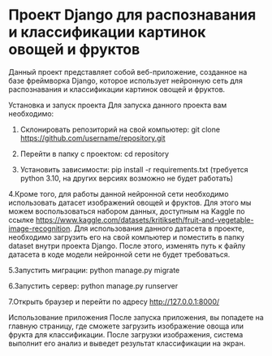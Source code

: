 # Проект Django для распознавания и классификации картинок овощей и фруктов
Данный проект представляет собой веб-приложение, созданное на базе фреймворка Django, которое использует нейронную сеть для распознавания и классификации картинок овощей и фруктов.

Установка и запуск проекта
Для запуска данного проекта вам необходимо:
1.	Склонировать репозиторий на свой компьютер:
git clone https://github.com/username/repository.git

2.  Перейти в папку с проектом:
cd repository

3.  Установить зависимости:
pip install -r requirements.txt (требуется python 3.10, на других версиях возможно не будет работать)

4.Кроме того, для работы данной нейронной сети необходимо использовать датасет изображений овощей и фруктов. Для этого мы можем воспользоваться набором данных, доступным на Kaggle по ссылке https://www.kaggle.com/datasets/kritikseth/fruit-and-vegetable-image-recognition. Для использования данного датасета в проекте, необходимо загрузить его на свой компьютер и поместить в папку dataset внутри проекта Django. После этого, изменять путь к файлу датасета в коде модели нейронной сети не будет требоваться.

5.Запустить миграции:
python manage.py migrate

6.Запустить сервер:
python manage.py runserver

7.Открыть браузер и перейти по адресу http://127.0.0.1:8000/

Использование приложения
После запуска приложения, вы попадете на главную страницу, где сможете загрузить изображение овоща или фрукта для классификации. После загрузки изображения, система выполнит его анализ и выведет результат классификации на экран.
